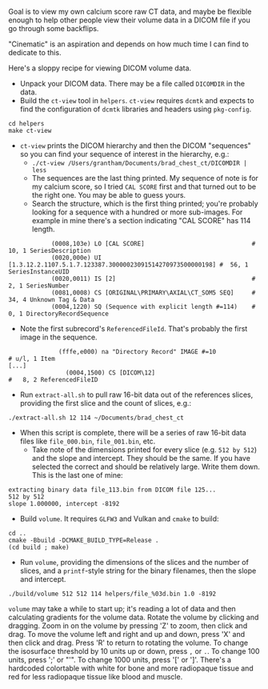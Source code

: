 Goal is to view my own calcium score raw CT data, and maybe be flexible enough to help other people view their volume data in a DICOM file if you go through some backflips.

"Cinematic" is an aspiration and depends on how much time I can find to dedicate to this.

Here's a sloppy recipe for viewing DICOM volume data.

* Unpack your DICOM data.  There may be a file called `DICOMDIR` in the data.
* Build the `ct-view` tool in `helpers`.  `ct-view` requires `dcmtk` and expects to find the configuration of `dcmtk` libraries and headers using `pkg-config`.

```
cd helpers
make ct-view
```

* `ct-view`  prints the DICOM hierarchy and then the DICOM "sequences" so you can find your sequence of interest in the hierarchy, e.g.:
  * `./ct-view /Users/grantham/Documents/brad_chest_ct/DICOMDIR | less` 
  * The sequences are the last thing printed.  My sequence of note is for my calcium score, so I tried `CAL SCORE` first and that turned out to be the right one.  You may be able to guess yours.
  * Search the structure, which is the first thing printed; you're probably looking for a sequence with a hundred or more sub-images.  For example in mine there's a section indicating "CAL SCORE" has 114 length.

````
            (0008,103e) LO [CAL SCORE]                              #  10, 1 SeriesDescription
            (0020,000e) UI [1.3.12.2.1107.5.1.7.123387.30000023091514270973500000198] #  56, 1 SeriesInstanceUID
            (0020,0011) IS [2]                                      #   2, 1 SeriesNumber
            (0081,0008) CS [ORIGINAL\PRIMARY\AXIAL\CT_SOM5 SEQ]     #  34, 4 Unknown Tag & Data
            (0004,1220) SQ (Sequence with explicit length #=114)    #   0, 1 DirectoryRecordSequence
````

* Note the first subrecord's `ReferencedFileId`.  That's probably the first image in the sequence.

```	
              (fffe,e000) na "Directory Record" IMAGE #=10            # u/l, 1 Item
[...]
                (0004,1500) CS [DICOM\12]                               #   8, 2 ReferencedFileID
```

* Run `extract-all.sh` to pull raw 16-bit data out of the references slices, providing the first slice and the count of slices, e.g.:

```
./extract-all.sh 12 114 ~/Documents/brad_chest_ct
```

* When this script is complete, there will be a series of raw 16-bit data files like `file_000.bin`, `file_001.bin`, etc.
  * Take note of the dimensions printed for every slice (e.g. `512 by 512`) and the slope and intercept.  They should be the same.  If you have selected the correct and should be relatively large.  Write them down.  This is the last one of mine:


```
extracting binary data file_113.bin from DICOM file 125...
512 by 512
slope 1.000000, intercept -8192
```

* Build `volume`.  It requires `GLFW3` and Vulkan and `cmake` to build:

```
cd ..
cmake -Bbuild -DCMAKE_BUILD_TYPE=Release .
(cd build ; make)
```

* Run `volume`, providing the dimensions of the slices and the number of slices, and a `printf`-style string for the binary filenames, then the slope and intercept.

```
./build/volume 512 512 114 helpers/file_%03d.bin 1.0 -8192
```

`volume` may take a while to start up; it's reading a lot of data and then calculating gradients for the volume data.
Rotate the volume by clicking and dragging.  Zoom in on the volume by pressing 'Z' to zoom, then click and drag.  To move the volume left and right and up and down, press 'X' and then click and drag.  Press 'R' to return to rotating the volume.
To change the isosurface threshold by 10 units up or down, press `,` or `.`.  To change 100 units, press ';' or "'".  To change 1000 units, press '[' or ']'.
There's a hardcoded colortable with white for bone and more radiopaque tissue and red for less radiopaque tissue like blood and muscle.

